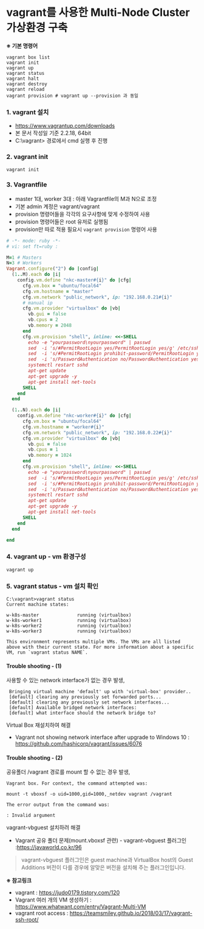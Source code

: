 vagrant를 사용한 Multi-Node Cluster 가상환경 구축
====

**※ 기본 명령어**
```
vagrant box list
vagrant init
vagrant up
vagrant status
vagrant halt
vagrant destroy
vagrant reload
vagrant provision # vagrant up --provision 과 동일
```

### 1. vagrant 설치
- https://www.vagrantup.com/downloads
- 본 문서 작성일 기준 2.2.18, 64bit
- C:\vagrant> 경로에서 cmd 실행 후 진행
### 2. vagrant init
```
vagrant init
```
### 3. Vagrantfile 
- master 1대, worker 3대 : 아래 Vagrantfile의 M과 N으로 조정
- 기본 admin 계정은 vagrant/vagrant
- provision 명령어들을 각각의 요구사항에 맞게 수정하여 사용
- provision 명령어들은 root 유저로 실행됨
- provision만 따로 적용 필요시 `vagrant provision` 명령어 사용
```ruby
# -*- mode: ruby -*-
# vi: set ft=ruby :

M=1 # Masters
N=3 # Workers
Vagrant.configure("2") do |config|
  (1..M).each do |i|
    config.vm.define "nkc-master#{i}" do |cfg|
      cfg.vm.box = "ubuntu/focal64"
      cfg.vm.hostname = "master"
      cfg.vm.network "public_network", ip: "192.168.0.21#{i}"
      # manual ip
      cfg.vm.provider "virtualbox" do |vb|
        vb.gui = false
        vb.cpus = 2
        vb.memory = 2048
      end
      cfg.vm.provision "shell", inline: <<-SHELL
        echo -e "yourpassword\nyourpassword" | passwd
        sed  -i 's/#PermitRootLogin yes/PermitRootLogin yes/g' /etc/ssh/sshd_config;
        sed  -i 's/#PermitRootLogin prohibit-password/PermitRootLogin yes/g' /etc/ssh/sshd_config;
        sed  -i 's/PasswordAuthentication no/PasswordAuthentication yes/g' /etc/ssh/sshd_config;
        systemctl restart sshd
        apt-get update
        apt-get upgrade -y
        apt-get install net-tools
      SHELL
    end
  end

  (1..N).each do |i|
    config.vm.define "nkc-worker#{i}" do |cfg|
      cfg.vm.box = "ubuntu/focal64"
      cfg.vm.hostname = "worker#{i}"
      cfg.vm.network "public_network", ip: "192.168.0.22#{i}"
      cfg.vm.provider "virtualbox" do |vb|
        vb.gui = false
        vb.cpus = 1
        vb.memory = 1024
      end
      cfg.vm.provision "shell", inline: <<-SHELL
        echo -e "yourpassword\nyourpassword" | passwd
        sed  -i 's/#PermitRootLogin yes/PermitRootLogin yes/g' /etc/ssh/sshd_config;
        sed  -i 's/#PermitRootLogin prohibit-password/PermitRootLogin yes/g' /etc/ssh/sshd_config;
        sed  -i 's/PasswordAuthentication no/PasswordAuthentication yes/g' /etc/ssh/sshd_config;
        systemctl restart sshd
        apt-get update
        apt-get upgrade -y
        apt-get install net-tools
      SHELL
    end
  end

end

```

### 4. vagrant up - vm 환경구성
```
vagrant up
```

### 5. vagrant status - vm 설치 확인
```
C:\vagrant>vagrant status
Current machine states:

w-k8s-master              running (virtualbox)
w-k8s-worker1             running (virtualbox)
w-k8s-worker2             running (virtualbox)
w-k8s-worker3             running (virtualbox)

This environment represents multiple VMs. The VMs are all listed
above with their current state. For more information about a specific
VM, run `vagrant status NAME`.
```


#### Trouble shooting - (1)
사용할 수 있는 network interface가 없는 경우 발생,
```
 Bringing virtual machine 'default' up with 'virtual-box' provider..
 [default] clearing any previously set forwarded ports...
 [default] clearing any previously set network interfaces...
 [default] Available bridged network interfaces:
 [default] what interface should the network bridge to?
```
Virtual Box 재설치하여 해결
- Vagrant not showing network interface after upgrade to Windows 10 : https://github.com/hashicorp/vagrant/issues/6076
#### Trouble shooting - (2)
공유폴더 /vagrant 경로를 mount 할 수 없는 경우 발생,
```
Vagrant box. For context, the command attempted was:

mount -t vboxsf -o uid=1000,gid=1000,_netdev vagrant /vagrant

The error output from the command was:

: Invalid argument
```
vagrant-vbguest 설치하려 해결
- Vagrant 공유 폴더 문제(mount.vboxsf 관련) - vagrant-vbguest 플러그인 :https://javaworld.co.kr/96
> vagrant-vbguest 플러그인은 guest machine과 VirtualBox host의 Guest Additions 버전이 다를 경우에 알맞은 버전을 설치해 주는 플러그인입니다.


**※ 참고링크**
- vagrant : https://judo0179.tistory.com/120
- Vagrant 여러 개의 VM 생성하기 : https://www.whatwant.com/entry/Vagrant-Multi-VM
- vagrant root access : https://teamsmiley.github.io/2018/03/17/vagrant-ssh-root/
